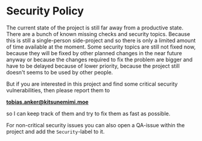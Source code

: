 # Security Policy

The current state of the project is still far away from a productive state. There are a bunch of known missing checks and security topics. Because this is still a single-person side-project and so there is only a limited amount of time available at the moment. Some security topics are still not fixed now, because they will be fixed by other planned changes in the near future anyway or because the changes required to fix the problem are bigger and have to be delayed because of lower priority, because the project still doesn't seems to be used by other people.

But if you are interested in this project and find some critical security vulnerabilities, then please report them to

**[tobias.anker@kitsunemimi.moe](mailto:tobias.anker@kitsunemimi.moe)**

so I can keep track of them and try to fix them as fast as possible.

For non-critical security issues you can also open a QA-issue within the project and add the `Security`-label to it.
